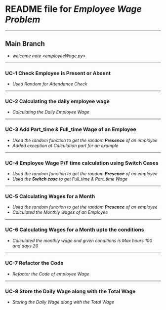# README file for *Employee Wage Problem*
----------
## Main Branch  
- *welcome note <employeeWage.py>*
----------
### **UC-1** Check Employee is Present or Absent
- *Used Random for Attendance Check*
----------
### **UC-2** Calculating the daily employee wage
- *Calculating the Daily Employee Wage*
----------
### **UC-3** Add Part_time & Full_time Wage of an Employee
- *Used the random function to get the random **Presence** of an employee*
- *Added exception at Calculation part for an example*
----------
### **UC-4** Employee Wage P/F time calculation using Switch Cases
- *Used the random function to get the random **Presence** of an employee*
- *Used the **Switch case** to get Full_time & Part_time Wage*
----------
### **UC-5** Calculating Wages for a Month
- *Used the random function to get the random **Presence** of an employee*
- *Calculated the Monthly wages of an Employee*
----------
### **UC-6** Calculating Wages for a Month upto the conditions
- *Calculated the monthly wage and given conditions is Max hours 100 and days 20*
----------
### **UC-7** Refactor the Code
- *Refactor the Code of employee Wage*
----------
### **UC-8** Store the Daily Wage along with the Total Wage
- *Storing the Daily Wage along with the Total Wage*